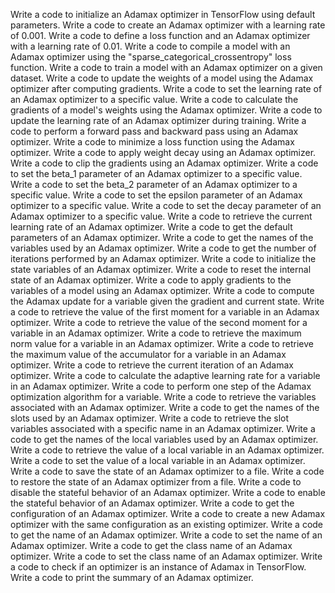 Write a code to initialize an Adamax optimizer in TensorFlow using default parameters.
Write a code to create an Adamax optimizer with a learning rate of 0.001.
Write a code to define a loss function and an Adamax optimizer with a learning rate of 0.01.
Write a code to compile a model with an Adamax optimizer using the "sparse_categorical_crossentropy" loss function.
Write a code to train a model with an Adamax optimizer on a given dataset.
Write a code to update the weights of a model using the Adamax optimizer after computing gradients.
Write a code to set the learning rate of an Adamax optimizer to a specific value.
Write a code to calculate the gradients of a model's weights using the Adamax optimizer.
Write a code to update the learning rate of an Adamax optimizer during training.
Write a code to perform a forward pass and backward pass using an Adamax optimizer.
Write a code to minimize a loss function using the Adamax optimizer.
Write a code to apply weight decay using an Adamax optimizer.
Write a code to clip the gradients using an Adamax optimizer.
Write a code to set the beta_1 parameter of an Adamax optimizer to a specific value.
Write a code to set the beta_2 parameter of an Adamax optimizer to a specific value.
Write a code to set the epsilon parameter of an Adamax optimizer to a specific value.
Write a code to set the decay parameter of an Adamax optimizer to a specific value.
Write a code to retrieve the current learning rate of an Adamax optimizer.
Write a code to get the default parameters of an Adamax optimizer.
Write a code to get the names of the variables used by an Adamax optimizer.
Write a code to get the number of iterations performed by an Adamax optimizer.
Write a code to initialize the state variables of an Adamax optimizer.
Write a code to reset the internal state of an Adamax optimizer.
Write a code to apply gradients to the variables of a model using an Adamax optimizer.
Write a code to compute the Adamax update for a variable given the gradient and current state.
Write a code to retrieve the value of the first moment for a variable in an Adamax optimizer.
Write a code to retrieve the value of the second moment for a variable in an Adamax optimizer.
Write a code to retrieve the maximum norm value for a variable in an Adamax optimizer.
Write a code to retrieve the maximum value of the accumulator for a variable in an Adamax optimizer.
Write a code to retrieve the current iteration of an Adamax optimizer.
Write a code to calculate the adaptive learning rate for a variable in an Adamax optimizer.
Write a code to perform one step of the Adamax optimization algorithm for a variable.
Write a code to retrieve the variables associated with an Adamax optimizer.
Write a code to get the names of the slots used by an Adamax optimizer.
Write a code to retrieve the slot variables associated with a specific name in an Adamax optimizer.
Write a code to get the names of the local variables used by an Adamax optimizer.
Write a code to retrieve the value of a local variable in an Adamax optimizer.
Write a code to set the value of a local variable in an Adamax optimizer.
Write a code to save the state of an Adamax optimizer to a file.
Write a code to restore the state of an Adamax optimizer from a file.
Write a code to disable the stateful behavior of an Adamax optimizer.
Write a code to enable the stateful behavior of an Adamax optimizer.
Write a code to get the configuration of an Adamax optimizer.
Write a code to create a new Adamax optimizer with the same configuration as an existing optimizer.
Write a code to get the name of an Adamax optimizer.
Write a code to set the name of an Adamax optimizer.
Write a code to get the class name of an Adamax optimizer.
Write a code to set the class name of an Adamax optimizer.
Write a code to check if an optimizer is an instance of Adamax in TensorFlow.
Write a code to print the summary of an Adamax optimizer.
